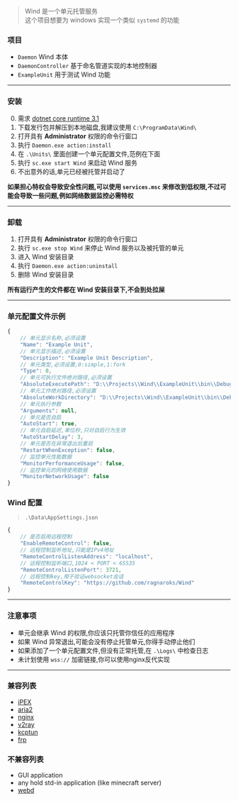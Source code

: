> Wind 是一个单元托管服务  
> 这个项目想要为 windows 实现一个类似 `systemd` 的功能

### 项目
- `Daemon` Wind 本体
- `DaemonController` 基于命名管道实现的本地控制器
- `ExampleUnit` 用于测试 Wind 功能

****

### 安装
0. 需求 [dotnet core runtime 3.1](https://dotnet.microsoft.com/download/dotnet-core/3.1)
1. 下载发行包并解压到本地磁盘,我建议使用 `C:\ProgramData\Wind\`
2. 打开具有 **Administrator** 权限的命令行窗口
3. 执行 `Daemon.exe action:install`
4. 在 `.\Units\` 里面创建一个单元配置文件,范例在下面
5. 执行 `sc.exe start Wind` 来启动 Wind 服务
6. 不出意外的话,单元已经被托管并启动了

**如果担心特权会导致安全性问题,可以使用 `services.msc` 来修改到低权限,不过可能会导致一些问题,例如网络数据监控必需特权**

****

### 卸载
1. 打开具有 **Administrator** 权限的命令行窗口
2. 执行 `sc.exe stop Wind` 来停止 Wind 服务以及被托管的单元
3. 进入 Wind 安装目录
4. 执行 `Daemon.exe action:uninstall`
5. 删除 Wind 安装目录

**所有运行产生的文件都在 Wind 安装目录下,不会到处拉屎**

****

### 单元配置文件示例
```javascript
{
    // 单元显示名称,必须设置
    "Name": "Example Unit",
    // 单元显示描述,必须设置
    "Description": "Example Unit Description",
    // 单元类型,必须设置,0:simple,1:fork
    "Type": 0,
    // 单元可执行文件绝对路径,必须设置
    "AbsoluteExecutePath": "D:\\Projects\\Wind\\ExampleUnit\\bin\\Debug\\netcoreapp3.1\\ExampleUnit.exe",
    // 单元工作绝对路径,必须设置
    "AbsoluteWorkDirectory": "D:\\Projects\\Wind\\ExampleUnit\\bin\\Debug\\netcoreapp3.1",
    // 单元执行参数
    "Arguments": null,
    // 单元是否自启
    "AutoStart": true,
    // 单元自启延迟,单位秒,只对自启行为生效
    "AutoStartDelay": 3,
    // 单元是否在异常退出后重启
    "RestartWhenException": false,
    // 监控单元性能数据
    "MonitorPerformanceUsage": false,
    // 监控单元的网络使用数据
    "MonitorNetworkUsage": false
}
```

### Wind 配置
> `.\Data\AppSettings.json`
```javascript
{
    // 是否启用远程控制
    "EnableRemoteControl": false,
    // 远程控制监听地址,只能是IPv4地址
    "RemoteControlListenAddress": "localhost",
    // 远程控制监听端口,1024 < PORT < 65535
    "RemoteControlListenPort": 3721,
    // 远程控制key,用于验证websocket会话
    "RemoteControlKey": "https://github.com/ragnaroks/Wind"
}
```

****

### 注意事项
- 单元会继承 Wind 的权限,你应该只托管你信任的应用程序
- 如果 Wind 异常退出,可能会没有停止托管单元,你得手动停止他们
- 如果添加了一个单元配置文件,但没有正常托管,在 `.\Logs\` 中检查日志
- 未计划使用 `wss://` 加密链接,你可以使用nginx反代实现

****

### 兼容列表
- [iPEX](https://github.com/ragnaroks/ipex)
- [aria2](https://github.com/aria2/aria2)
- [nginx](https://github.com/nginx/nginx)
- [v2ray](https://github.com/v2ray/v2ray-core)
- [kcptun](https://github.com/xtaci/kcptun)
- [frp](https://github.com/fatedier/frp)

### 不兼容列表
- GUI application
- any hold std-in application (like minecraft server)
- [webd](https://webd.cf/)
